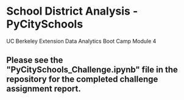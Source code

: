 # School District Analysis - PyCitySchools
UC Berkeley Extension Data Analytics Boot Camp Module 4


## Please see the "PyCitySchools_Challenge.ipynb" file in the repository for the completed challenge assignment report.
